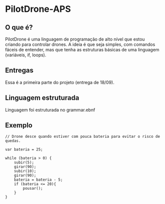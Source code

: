 # PilotDrone-APS

## O que é?
PilotDrone é uma linguagem de programação de alto nível que estou criando para controlar drones.
A ideia é que seja simples, com comandos fáceis de entender, mas que tenha as estruturas básicas de uma linguagem (variáveis, if, loops).

## Entregas
Essa é a primeira parte do projeto (entrega de 18/09).

## Linguagem estruturada
Linguagem foi estruturada no grammar.ebnf

## Exemplo

```pilotdrone
// Drone desce quando estiver com pouca bateria para evitar o risco de quedas.

var bateria = 25;

while (bateria > 0) {
    subir(5);
    girar(90);
    subir(10);
    girar(90);
    bateria = bateria - 5;
    if (bateria <= 20){
        pousar();
    }
}

